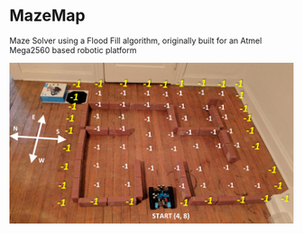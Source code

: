 # MazeMap
Maze Solver using a Flood Fill algorithm, originally built for an Atmel Mega2560 based robotic platform 


![Alt text](Floodfill.png)

